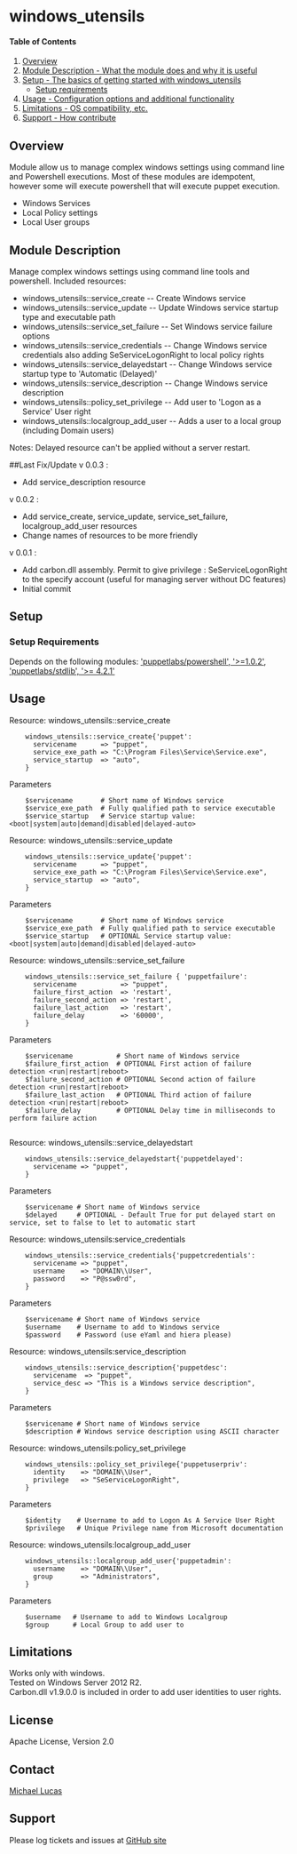 # windows_utensils

#### Table of Contents

1. [Overview](#overview)
2. [Module Description - What the module does and why it is useful](#module-description)
3. [Setup - The basics of getting started with windows_utensils](#setup)
    * [Setup requirements](#setup-requirements)
4. [Usage - Configuration options and additional functionality](#usage)
5. [Limitations - OS compatibility, etc.](#limitations)
6. [Support - How contribute](#Support)

## Overview

Module allow us to manage complex windows settings using command line and Powershell executions.  Most of these modules are idempotent, 
however some will execute powershell that will execute puppet execution.

 - Windows Services
 - Local Policy settings
 - Local User groups

## Module Description

Manage complex windows settings using command line tools and powershell.  Included resources:

 - windows_utensils::service_create       -- Create Windows service
 - windows_utensils::service_update       -- Update Windows service startup type and executable path
 - windows_utensils::service_set_failure  -- Set Windows service failure options
 - windows_utensils::service_credentials  -- Change Windows service credentials also adding SeServiceLogonRight to local policy rights
 - windows_utensils::service_delayedstart -- Change Windows service startup type to 'Automatic (Delayed)'
 - windows_utensils::service_description  -- Change Windows service description
 - windows_utensils::policy_set_privilege -- Add user to 'Logon as a Service' User right
 - windows_utensils::localgroup_add_user  -- Adds a user to a local group (including Domain users)

Notes:  Delayed resource can't be applied without a server restart.

##Last Fix/Update
v 0.0.3 :
 - Add service_description resource

v 0.0.2 :
 - Add service_create, service_update, service_set_failure, localgroup_add_user resources
 - Change names of resources to be more friendly
 
v 0.0.1 :
 - Add carbon.dll assembly. Permit to give privilege : SeServiceLogonRight to the specify account (useful for managing server without DC features)
 - Initial commit

 
## Setup

### Setup Requirements

Depends on the following modules:
['puppetlabs/powershell', '>=1.0.2'](https://forge.puppetlabs.com/puppetlabs/powershell),
['puppetlabs/stdlib', '>= 4.2.1'](https://forge.puppetlabs.com/puppetlabs/stdlib)


## Usage

Resource: windows_utensils::service_create
```
	windows_utensils::service_create{'puppet':
	  servicename      => "puppet",
	  service_exe_path => "C:\Program Files\Service\Service.exe",
	  service_startup  => "auto",
	}
```
Parameters
```
	$servicename       # Short name of Windows service
	$service_exe_path  # Fully qualified path to service executable
	$service_startup   # Service startup value: <boot|system|auto|demand|disabled|delayed-auto>
```


Resource: windows_utensils::service_update
```
	windows_utensils::service_update{'puppet':
	  servicename      => "puppet",
	  service_exe_path => "C:\Program Files\Service\Service.exe",
	  service_startup  => "auto",
	}
```
Parameters
```
	$servicename       # Short name of Windows service
	$service_exe_path  # Fully qualified path to service executable
	$service_startup   # OPTIONAL Service startup value: <boot|system|auto|demand|disabled|delayed-auto>
```


Resource: windows_utensils::service_set_failure
```
	windows_utensils::service_set_failure { 'puppetfailure':
	  servicename           => "puppet",
	  failure_first_action  => 'restart',
	  failure_second_action => 'restart',
	  failure_last_action   => 'restart',
	  failure_delay         => '60000',
	}
```
Parameters
```
	$servicename           # Short name of Windows service
	$failure_first_action  # OPTIONAL First action of failure detection <run|restart|reboot>
	$failure_second_action # OPTIONAL Second action of failure detection <run|restart|reboot>
	$failure_last_action   # OPTIONAL Third action of failure detection <run|restart|reboot>
	$failure_delay         # OPTIONAL Delay time in milliseconds to perform failure action
	
```


Resource: windows_utensils::service_delayedstart
```
	windows_utensils::service_delayedstart{'puppetdelayed':
	  servicename => "puppet",
	}
```
Parameters
```
	$servicename # Short name of Windows service
	$delayed     # OPTIONAL - Default True for put delayed start on service, set to false to let to automatic start
```


Resource: windows_utensils:service_credentials
```
	windows_utensils::service_credentials{'puppetcredentials':
	  servicename => "puppet",
	  username    => "DOMAIN\\User",
	  password    => "P@ssw0rd",
	}
```

Parameters
```
	$servicename # Short name of Windows service
	$username    # Username to add to Windows service
	$password    # Password (use eYaml and hiera please)
```


Resource: windows_utensils:service_description
```
	windows_utensils::service_description{'puppetdesc':
	  servicename  => "puppet",
	  service_desc => "This is a Windows service description",
	}
```

Parameters
```
	$servicename # Short name of Windows service
	$description # Windows service description using ASCII character
```


Resource: windows_utensils:policy_set_privilege
```
	windows_utensils::policy_set_privilege{'puppetuserpriv':
	  identity    => "DOMAIN\\User",
	  privilege   => "SeServiceLogonRight",
	}
```

Parameters
```
	$identity    # Username to add to Logon As A Service User Right
	$privilege   # Unique Privilege name from Microsoft documentation
```


Resource: windows_utensils:localgroup_add_user
```
	windows_utensils::localgroup_add_user{'puppetadmin':
	  username    => "DOMAIN\\User",
	  group       => "Administrators",
	}
```

Parameters
```
	$username   # Username to add to Windows Localgroup
	$group      # Local Group to add user to
```


## Limitations

Works only with windows.  
Tested on Windows Server 2012 R2.  
Carbon.dll v1.9.0.0 is included in order to add user identities to user rights.


License
-------
Apache License, Version 2.0

Contact
-------
[Michael Lucas](https://github.com/mtlucas)

Support
-------
Please log tickets and issues at [GitHub site](https://github.com/mtlucas/windows_utensils/issues)